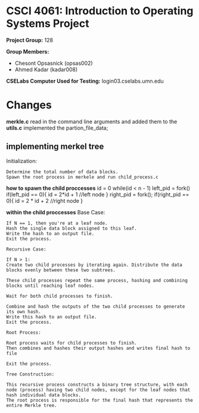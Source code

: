# CSCI 4061: Introduction to Operating Systems Project

**Project Group:** 128

**Group Members:**
- Chesont Opsasnick (opsas002)
- Ahmed Kadar (kadar008)

**CSELabs Computer Used for Testing:** login03.cselabs.umn.edu

# Changes
**merkle.c** read in the command line arguments and added them to the 
**utils.c** implemented the partion_file_data;

## implementing merkel tree
Initialization:

    Determine the total number of data blocks.
    Spawn the root process in merkele and run child_process.c

**how to spawn the child proccesses**
    id = 0
    while(id < n - 1)
        left_pid = fork()
        if(left_pid == 0){
            id = 2*id + 1
            //left node
        }
        right_pid = fork();
        if(right_pid == 0){
            id = 2 * id + 2
            //right node
        }

**within the child proccesses**
    Base Case:

    If N == 1, then you're at a leaf node.
    Hash the single data block assigned to this leaf.
    Write the hash to an output file.
    Exit the process.

    Recursive Case:

    If N > 1:
    Create two child processes by iterating again. Distribute the data blocks evenly between these two subtrees.
    
    These child processes repeat the same process, hashing and combining blocks until reaching leaf nodes.

    Wait for both child processes to finish.

    Combine and hash the outputs of the two child processes to generate its own hash.
    Write this hash to an output file.
    Exit the process.

    Root Process:

    Root process waits for child processes to finish.
    Then combines and hashes their output hashes and writes final hash to file
    
    Exit the process.
    
    Tree Construction:

    This recursive process constructs a binary tree structure, with each node (process) having two child nodes, except for the leaf nodes that hash individual data blocks.
    The root process is responsible for the final hash that represents the entire Merkle tree.
    